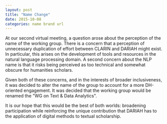 ```yaml
---
layout: post
title: "Name Change"
date: 2015-10-08
categories: name brand url
---
```


 At our second virtual meeting, a question arose about the perception
of the name of the working group. There is a concern that a perception
of unnecessary duplication of effort between CLARIN and DARIAH might
exist. In particular, this arises on the development of tools and
resources in the natural language processing domain.
 A second concern about the NLP name is that it risks being perceived
as too technical and somewhat obscure for humanities scholars.

 Given both of these concerns, and in the interests of broader
inclusiveness, it was decided to alter the name of the group to account
for a more DH-oriented engagement. It was decided that the working group
would be renamed the "WG on Text &amp; Data Analytics".

 It is our hope that this would be the best of both worlds: broadening
participation while reinforcing the unique contribution that DARIAH
has to the application of digital methods to textual scholarship.
